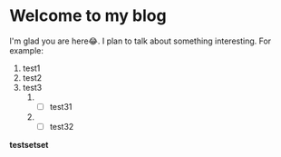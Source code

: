 # Welcome to my blog

I'm glad you are here:joy:. I plan to talk about something interesting. For example:
1. test1
2. test2
3. test3
   1. -[ ] test31
   2. -[ ] test32

**testsetset**
